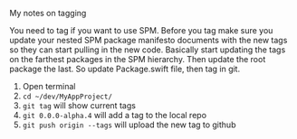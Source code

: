 My notes on tagging <!--more--> 	

You need to tag if you want to use SPM. Before you tag make sure you update your nested SPM package manifesto documents with the new tags so they can start pulling in the new code. Basically start updating the tags on the farthest packages in the SPM hierarchy. Then update the root package the last. So update Package.swift file, then tag in git. 

1. Open terminal
2. `cd ~/dev/MyAppProject/`
3. `git tag` will show current tags
4. `git 0.0.0-alpha.4` will add a tag to the local repo
5. `git push origin --tags` will upload the new tag to github

